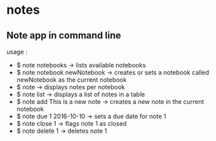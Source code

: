 # notes

## Note app in command line

usage :
- $ note notebooks -> lists available notebooks
- $ note notebook newNotebook -> creates or sets a notebook called newNotebook as the current notebook
- $ note -> displays notes per notebook
- $ note list -> displays a list of notes in a table
- $ note add This is a new note -> creates a new note in the current notebook
- $ note due 1 2016-10-10 -> sets a due date for note 1
- $ note close 1 -> flags note 1 as closed
- $ note delete 1 -> deletes note 1
